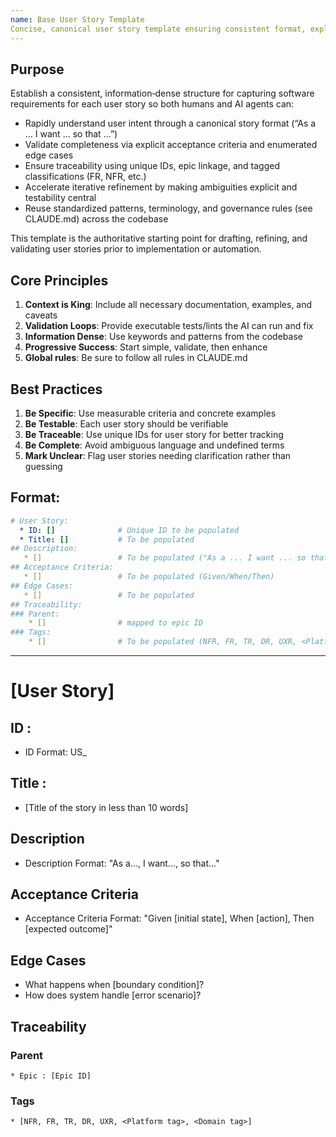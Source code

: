 ```yaml
---
name: Base User Story Template
Concise, canonical user story template ensuring consistent format, explicit acceptance criteria, enumerated edge cases, traceability (IDs, tags FR/NFR/etc.), and iterative refinement—optimized for clarity, testability, reuse, and automated validation to accelerate high‑quality implementation.
---
```


## Purpose
Establish a consistent, information‑dense structure for capturing software requirements for each user story so both humans and AI agents can: 
- Rapidly understand user intent through a canonical story format (“As a … I want … so that …”) 
- Validate completeness via explicit acceptance criteria and enumerated edge cases 
- Ensure traceability using unique IDs, epic linkage, and tagged classifications (FR, NFR, etc.) 
- Accelerate iterative refinement by making ambiguities explicit and testability central 
- Reuse standardized patterns, terminology, and governance rules (see CLAUDE.md) across the codebase 

This template is the authoritative starting point for drafting, refining, and validating user stories prior to implementation or automation.

## Core Principles
1. **Context is King**: Include all necessary documentation, examples, and caveats
2. **Validation Loops**: Provide executable tests/lints the AI can run and fix
3. **Information Dense**: Use keywords and patterns from the codebase
4. **Progressive Success**: Start simple, validate, then enhance
5. **Global rules**: Be sure to follow all rules in CLAUDE.md

## Best Practices
1. **Be Specific**: Use measurable criteria and concrete examples
2. **Be Testable**: Each user story should be verifiable
3. **Be Traceable**: Use unique IDs for user story for better tracking
4. **Be Complete**: Avoid ambiguous language and undefined terms
5. **Mark Unclear**: Flag user stories needing clarification rather than guessing

## Format:
```yaml
# User Story:
  * ID: []              # Unique ID to be populated
  * Title: []           # To be populated
## Description:
   * []                 # To be populated ("As a ... I want ... so that ...")
## Acceptance Criteria:
   * []                 # To be populated (Given/When/Then)
## Edge Cases:
   * []                 # To be populated
## Traceability:
### Parent: 
    * []                # mapped to epic ID
### Tags: 
    * []                # To be populated (NFR, FR, TR, DR, UXR, <Platform tag>, <Domain tag>)
```
---

# [User Story]
## ID : 
   * ID Format: US_<unique seq num>

## Title : 
   * [Title of the story in less than 10 words]

## Description
  * Description Format: "As a..., I want..., so that..."

## Acceptance Criteria
  * Acceptance Criteria Format: "Given [initial state], When [action], Then [expected outcome]"

## Edge Cases
   * What happens when [boundary condition]?
   * How does system handle [error scenario]?

## Traceability
### Parent
    * Epic : [Epic ID]

### Tags
    * [NFR, FR, TR, DR, UXR, <Platform tag>, <Domain tag>]
